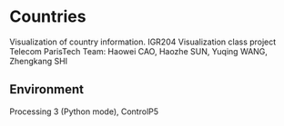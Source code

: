 # Countries
Visualization of country information. 
IGR204 Visualization class project
Telecom ParisTech
Team: Haowei CAO, Haozhe SUN, Yuqing WANG, Zhengkang SHI 

## Environment
Processing 3 (Python mode), ControlP5
